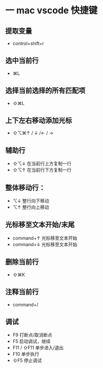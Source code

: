 
# 一 mac vscode 快捷键

## 提取变量
* control+shift+r

## 选中当前行
* ⌘L

## 选择当前选择的所有匹配项
* ⇧⌘L

## 上下左右移动添加光标
* ⇧⌥⌘↑ / ↓ /← / →

## 辅助行
* ⇧⌥↓ 在当前行上方复制一行
* ⇧⌥↑ 在当前行下方复制一行

## 整体移动行：
* ⌥↓ 整行向下移动
* ⌥↑ 整行向上移动

## 光标移至文本开始/末尾
* command+↑ 光标移至文本开始
* command+↓ 光标移至文本开始

## 删除当前行
* ⇧⌘K

## 注释当前行
* command+/

## 调试
* F9 打断点/取消断点
* F5 启动调试，继续
* F11 / ⇧F11 单步进入/退出
* F10 单步执行
* ⇧F5 停止调试